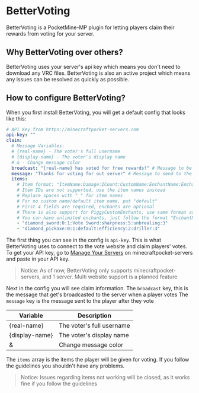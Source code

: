 # BetterVoting
BetterVoting is a PocketMine-MP plugin for letting players claim their rewards from voting for your server.

## Why BetterVoting over others?
BetterVoting uses your server's api key which means you don't need to download any VRC files. BetterVoting is also an active project which means any issues can be resolved as quickly as possible.

## How to configure BetterVoting?
When you first install BetterVoting, you will get a default config that looks like this:
```yaml
# API Key from https://minecraftpocket-servers.com
api-key: ""
claim:
  # Message Variables:
  # {real-name} - The voter's full username
  # {display-name} - The voter's display name
  # & - Change message color
  broadcast: "{real-name} has voted for free rewards!" # Message to be broadcast when a player votes
  message: "Thanks for voting for out server" # Message to send to the player who voted
  items:
    # Item format: "ItemName:Damage:ICount:CustomName:EnchantName:EnchantLevel"
    # Item IDs are not supported, use the item names instead
    # Replace spaces with "_" for item names
    # For no custom name/default item name, put "default"
    # First 4 fields are required, enchants are optional
    # There is also support for PiggyCustomEnchants, use same format as normal enchants
    # You can have unlimited enchants, just follow the format "EnchantName:EnchantLevel:EnchantName:EnchantLevel" etc
    - "diamond_sword:0:1:Vote Sword:sharpness:5:unbrealing:3"
    - "diamond_pickaxe:0:1:default:efficiency:2:driller:3"
```
The first thing you can see in the config is ``api-key``. This is what BetterVoting uses to connect to the vote website and claim players' votes.
To get your API key, go to [Manage Your Servers](https://minecraftpocket-servers.com/servers/manage/) on minecraftpocket-servers and paste in your API key.
> Notice: As of now, BetterVoting only supports minecraftpocket-servers, and 1 server. Multi website support is a planned feature

Next in the config you will see claim information. The ``broadcast`` key, this is the message that get's broadcasted to the server when a player votes
The ``message`` key is the message sent to the player after they vote

| Variable       | Description               |
|----------------|---------------------------|
| {real-name}    | The voter's full username |
| {display-name} | The voter's display name  |
| &              | Change message color      |

The ``items`` array is the items the player will be given for voting. If you follow the guidelines you shouldn't have any problems.
> Notice: Issues regarding items not working will be closed, as it works fine if you follow the guidelines